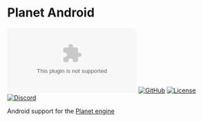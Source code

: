 # Planet Android

[![Documentation](https://badgen.net/static/docs/blue5alamander.com)](https://blue5alamander.com/open-source/planet-android/)
[![GitHub](https://badgen.net/badge/Github/planet-android/green?icon=github)](https://github.com/Blue5alamander/planet-android/)
[![License](https://badgen.net/github/license/Blue5alamander/planet-android)](https://github.com/Blue5alamander/planet-android/blob/main/LICENSE_1_0.txt)
[![Discord](https://badgen.net/badge/icon/discord?icon=discord&label)](https://discord.gg/tKSabUa52v)

Android support for the [Planet engine](https://blue5alamander.com/open-source/planet/)
